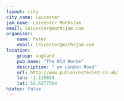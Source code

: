 ```yaml
---
layout: city                                           
city_name: Leicester                                                               
jam_name: Leicester MathsJam
email: leicester@mathsjam.com
organiser:
    name: Peter
    email: leicester@mathsjam.com
location:
    group: england
    pub_name: "The Old Horse"
    description: " on London Road"
    url: http://www.publeicesterle2.co.uk/
    lon: -1.115654
    lat: 52.6277564
hiatus: False
---
```


